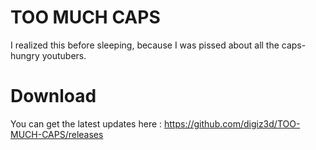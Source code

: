 # TOO MUCH CAPS
I realized this before sleeping, because I was pissed about all the caps-hungry youtubers.

# Download
You can get the latest updates here : https://github.com/digiz3d/TOO-MUCH-CAPS/releases

